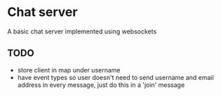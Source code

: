 # Chat server
A basic chat server implemented using websockets

## TODO
* store client in map under username
* have event types so user doesn't need to send username and email address in every message, just do this in a 'join' message
